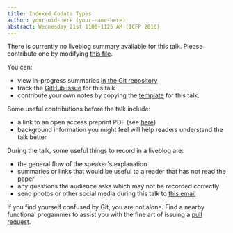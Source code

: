 ```yaml
---
title: Indexed Codata Types
author: your-uid-here (your-name-here)
abstract: Wednesday 21st 1100-1125 AM (ICFP 2016)
---
```


There is currently no liveblog summary available for this talk. Please contribute one by modifying [this file](https://github.com/ocamllabs/icfp2016-blog/blob/master/ICFP/indexed-codata-types.md).

You can:
* view in-progress summaries [in the Git repository](https://github.com/ocamllabs/icfp2016-blog/tree/master/ICFP/indexed-codata-types/)
* track the [GitHub issue](https://github.com/ocamllabs/icfp2016-blog/issues/76) for this talk
* contribute your own notes by copying the [template](indexed-codata-types/template.md) for this talk.

Some useful contributions before the talk include:
* a link to an open access preprint PDF (see [here](https://github.com/gasche/icfp2016-papers))
* background information you might feel will help readers understand the talk better

During the talk, some useful things to record in a liveblog are:
* the general flow of the speaker's explanation
* summaries or links that would be useful to a reader that has not read the paper
* any questions the audience asks which may not be recorded correctly
* send photos or other social media during this talk to [this email](mailto:icfp16.photos@gmail.com?subject=ICFP:indexed-codata-types)

If you find yourself confused by Git, you are not alone. Find a nearby functional progammer
to assist you with the fine art of issuing a [pull request](https://help.github.com/articles/about-pull-requests/).

